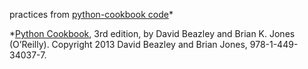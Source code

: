 practices from [python-cookbook code](https://github.com/dabeaz/python-cookbook)*

*[Python Cookbook](https://python3-cookbook.readthedocs.io/zh_CN/latest/index.html), 3rd edition, by David Beazley and Brian K. Jones (O’Reilly). Copyright 2013 David Beazley and Brian Jones, 978-1-449-34037-7.
